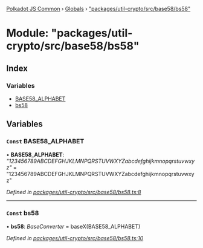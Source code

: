 [Polkadot JS Common](../README.md) › [Globals](../globals.md) › ["packages/util-crypto/src/base58/bs58"](_packages_util_crypto_src_base58_bs58_.md)

# Module: "packages/util-crypto/src/base58/bs58"

## Index

### Variables

* [BASE58_ALPHABET](_packages_util_crypto_src_base58_bs58_.md#const-base58_alphabet)
* [bs58](_packages_util_crypto_src_base58_bs58_.md#const-bs58)

## Variables

### `Const` BASE58_ALPHABET

• **BASE58_ALPHABET**: *"123456789ABCDEFGHJKLMNPQRSTUVWXYZabcdefghijkmnopqrstuvwxyz"* = "123456789ABCDEFGHJKLMNPQRSTUVWXYZabcdefghijkmnopqrstuvwxyz"

*Defined in [packages/util-crypto/src/base58/bs58.ts:8](https://github.com/polkadot-js/common/blob/db61ea30/packages/util-crypto/src/base58/bs58.ts#L8)*

___

### `Const` bs58

• **bs58**: *BaseConverter* = baseX(BASE58_ALPHABET)

*Defined in [packages/util-crypto/src/base58/bs58.ts:10](https://github.com/polkadot-js/common/blob/db61ea30/packages/util-crypto/src/base58/bs58.ts#L10)*
